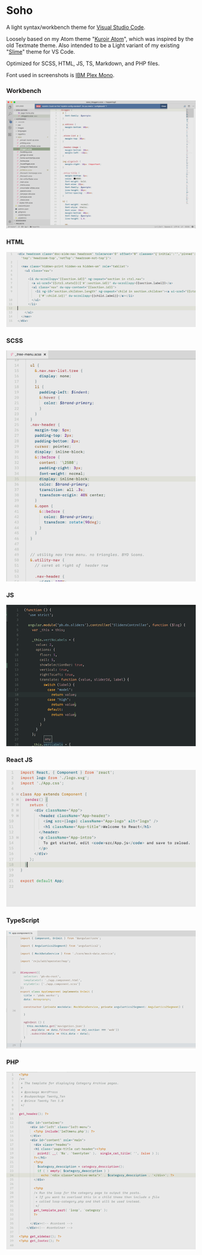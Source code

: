 # Soho
A light syntax/workbench theme for [Visual Studio Code](https://code.visualstudio.com).

Loosely based on my Atom theme "[Kuroir Atom](https://atom.io/themes/kuroir-atom)", which was inspired by the old Textmate theme. Also intended to be a Light variant of my existing "[Slime](https://marketplace.visualstudio.com/items?itemName=smlombardi.slime)" theme for VS Code.

Optimized for SCSS, HTML, JS, TS, Markdown, and PHP files.

Font used in screenshots is [IBM Plex Mono](https://github.com/IBM/type).

### Workbench
![Screenshot](https://github.com/smlombardi/theme-soho/raw/master/screenshots/screenshot.png)

### HTML
![Screenshot](https://github.com/smlombardi/theme-soho/raw/master/screenshots/html.png)

### SCSS
![Screenshot](https://github.com/smlombardi/theme-soho/raw/master/screenshots/scss.png)

### JS
![Screenshot](https://github.com/smlombardi/theme-soho/raw/master/screenshots/js.png)

### React JS
![Screenshot](https://github.com/smlombardi/theme-soho/raw/master/screenshots/react.png)

### TypeScript
![Screenshot](https://github.com/smlombardi/theme-soho/raw/master/screenshots/ts.png)

### PHP
![Screenshot](https://github.com/smlombardi/theme-soho/raw/master/screenshots/php.png)

